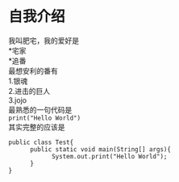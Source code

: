 # 自我介绍
我叫肥宅，我的爱好是  
  *宅家  
  *追番  
最想安利的番有  
  1.银魂  
  2.进击的巨人  
  3.jojo  
最熟悉的一句代码是  
`
print("Hello World")
`  
其实完整的应该是      
```
public class Test{
      public static void main(String[] args){
            System.out.print("Hello World");
      }
}
```






